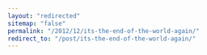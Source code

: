 ```yaml
---
layout: "redirected"
sitemap: "false"
permalink: "/2012/12/its-the-end-of-the-world-again/"
redirect_to: "/post/its-the-end-of-the-world-again/"
---
```





